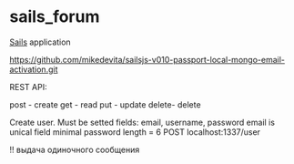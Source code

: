 # sails_forum

[Sails](http://sailsjs.org) application

https://github.com/mikedevita/sailsjs-v010-passport-local-mongo-email-activation.git

REST API:

post  - create
get   - read
put   - update
delete- delete

Create user. Must be setted fields: email, username, password
email is unical field
minimal password length = 6
POST localhost:1337/user

!! выдача одиночного сообщения